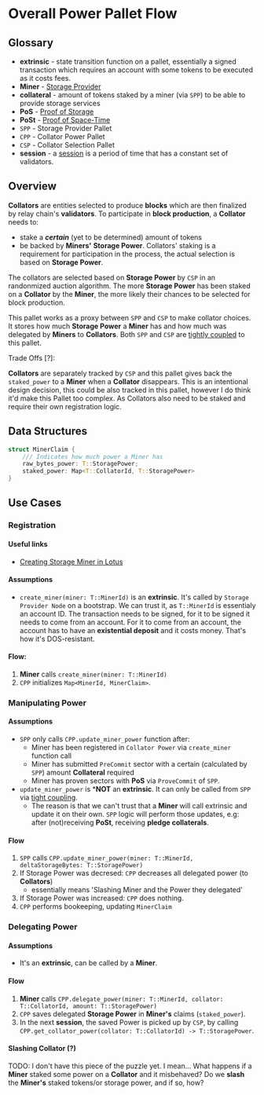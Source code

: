 # Overall Power Pallet Flow

## Glossary
- **extrinsic** - state transition function on a pallet, essentially a signed transaction which requires an account with some tokens to be executed as it costs fees.
- **Miner** - [Storage Provider][5]
- **collateral** - amount of tokens staked by a miner (via `SPP`) to be able to provide storage services 
- **PoS** - [Proof of Storage][3]
- **PoSt** - [Proof of Space-Time][6]
- `SPP` - Storage Provider Pallet
- `CPP` - Collator Power Pallet
- `CSP` - Collator Selection Pallet
- **session** - a [session][4] is a period of time that has a constant set of validators. 

## Overview

**Collators** are entities selected to produce **blocks** which are then finalized by relay chain's **validators**.
To participate in **block production**, a **Collator** needs to:
- stake a ***certain*** (yet to be determined) amount of tokens 
- be backed by **Miners'** **Storage Power**.
Collators' staking is a requirement for participation in the process, the actual selection is based on **Storage Power**.

The collators are selected based on **Storage Power** by `CSP` in an randonmized auction algorithm.
The more **Storage Power** has been staked on a **Collator** by the **Miner**, the more likely their chances to be selected for block production.

This pallet works as a proxy between `SPP` and `CSP` to make collator choices.
It stores how much **Storage Power** a **Miner** has and how much was delegated by **Miners** to **Collators**.
Both `SPP` and `CSP` are [tightly coupled][2] to this pallet.

Trade Offs [?]:

**Collators** are separately tracked by `CSP` and this pallet gives back the `staked_power` to a **Miner** when a **Collator** disappears.
This is an intentional design decision, this could be also tracked in this pallet, however I do think it'd make this Pallet too complex.
As Collators also need to be staked and require their own registration logic.

## Data Structures

```rust
struct MinerClaim {
    /// Indicates how much power a Miner has
    raw_bytes_power: T::StoragePower;
    staked_power: Map<T::CollatorId, T::StoragePower>
}
```

## Use Cases

### Registration

#### Useful links
- [Creating Storage Miner in Lotus][1]

#### Assumptions
- `create_miner(miner: T::MinerId)` is an **extrinsic**. It's called by `Storage Provider Node` on a bootstrap. We can trust it, as `T::MinerId` is essentialy an account ID. The transaction needs to be signed, for it to be signed it needs to come from an account. For it to come from an account, the account has to have an **existential deposit** and it costs money. That's how it's DOS-resistant.

#### Flow:
1. **Miner** calls `create_miner(miner: T::MinerId)` 
2. `CPP` initializes `Map<MinerId, MinerClaim>`.

### Manipulating Power 

#### Assumptions
- `SPP` only calls `CPP.update_miner_power` function after:
    * Miner has been registered in `Collator Power` via `create_miner` function call
    * Miner has submitted `PreCommit` sector with a certain (calculated by `SPP`) amount **Collateral** required
    * Miner has proven sectors with **PoS** via `ProveCommit` of `SPP`.
- `update_miner_power` is ***NOT** an **extrinsic**. It can only be called from `SPP` via [tight coupling][2].
    - The reason is that we can't trust that a **Miner** will call extrinsic and update it on their own. `SPP` logic will perform those updates, e.g: after (not)receiving **PoSt**, receiving **pledge collaterals**.

#### Flow
1. `SPP` calls `CPP.update_miner_power(miner: T::MinerId, deltaStorageBytes: T::StoragePower)`
2. If Storage Power was decresed: `CPP` decreases all delegated power (to **Collators**)
    - essentially means 'Slashing Miner and the Power they delegated'
3. If Storage Power was increased: `CPP` does nothing.
4. `CPP` performs bookeeping, updating `MinerClaim`

### Delegating Power

#### Assumptions
- It's an **extrinsic**, can be called by a **Miner**.

#### Flow
1. **Miner** calls `CPP.delegate_power(miner: T::MinerId, collator: T::CollatorId, amount: T::StoragePower)`
2. `CPP` saves delegated **Storage Power** in **Miner's** claims (`staked_power`).
3. In the next **session**, the saved Power is picked up by `CSP`, by calling `CPP.get_collator_power(collator: T::CollatorId) -> T::StoragePower`. 

#### Slashing Collator (?)

TODO: I don't have this piece of the puzzle yet. I mean... What happens if a **Miner** staked some power on a **Collator** and it misbehaved? Do we **slash** the **Miner's** staked tokens/or storage power, and if so, how?

[1]: https://github.com/filecoin-project/lotus/blob/9851d35a3811e5339560fb706926bf63a846edae/cmd/lotus-miner/init.go#L638
[2]: https://paritytech.github.io/polkadot-sdk/master/polkadot_sdk_docs/reference_docs/frame_pallet_coupling/index.html#tight-coupling-pallets
[3]: https://spec.filecoin.io/#section-algorithms.pos
[4]: https://paritytech.github.io/polkadot-sdk/master/pallet_session/index.html
[5]: https://github.com/eigerco/polka-disk/blob/main/doc/research/lotus/lotus-overview.md#Roles
[6]: https://spec.filecoin.io/#section-algorithms.pos.post